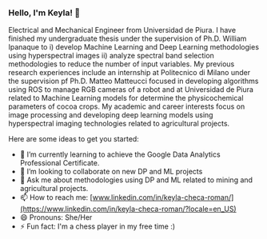 ### Hello, I'm Keyla! 👋

Electrical and Mechanical Engineer from Universidad de Piura. I have finished my undergraduate thesis under the supervision of Ph.D. William Ipanaque to i) develop Machine Learning and Deep Learning methodologies using hyperspectral images ii) analyze spectral band selection methodologies to reduce the number of input variables.
My previous research experiences include an internship at Politecnico di Milano under the supervision pf Ph.D. Matteo Matteucci focused in developing algorithms using ROS to manage RGB cameras of a robot and at Universidad de Piura related to Machine Learning models for determine the physicochemical parameters of cocoa crops.
My academic and career interests focus on image processing and developing deep learning models using hyperspectral imaging technologies related to agricultural projects.

Here are some ideas to get you started:

- 🌱 I’m currently learning to achieve the Google Data Analytics Professional Certificate.
- 👯 I’m looking to collaborate on new DP and ML projects
- 💬 Ask me about methodologies using DP and ML related to mining and agricultural projects.
- 📫 How to reach me: [www.linkedin.com/in/keyla-checa-roman/](https://www.linkedin.com/in/keyla-checa-roman/?locale=en_US)
- 😄 Pronouns: She/Her
- ⚡ Fun fact: I'm a chess player in my free time :)
